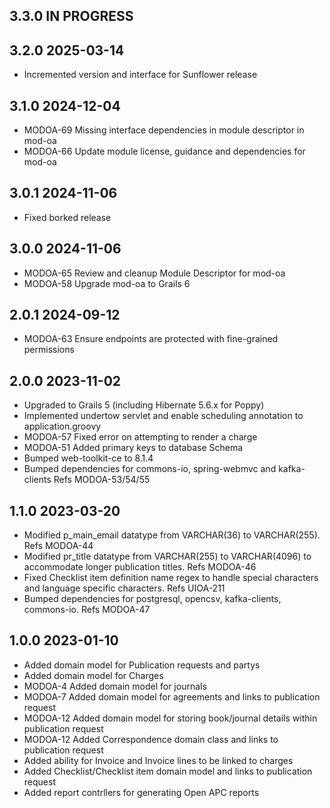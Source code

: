 ## 3.3.0 IN PROGRESS

## 3.2.0 2025-03-14
  * Incremented version and interface for Sunflower release

## 3.1.0 2024-12-04
  * MODOA-69 Missing interface dependencies in module descriptor in mod-oa
  * MODOA-66 Update module license, guidance and dependencies for mod-oa

## 3.0.1 2024-11-06
  * Fixed borked release

## 3.0.0 2024-11-06
  * MODOA-65 Review and cleanup Module Descriptor for mod-oa
  * MODOA-58 Upgrade mod-oa to Grails 6

## 2.0.1 2024-09-12
 * MODOA-63 Ensure endpoints are protected with fine-grained permissions

## 2.0.0 2023-11-02
 * Upgraded to Grails 5 (including Hibernate 5.6.x for Poppy)
 * Implemented undertow servlet and enable scheduling annotation to application.groovy
 * MODOA-57 Fixed error on attempting to render a charge
 * MODOA-51 Added primary keys to database Schema
 * Bumped web-toolkit-ce to 8.1.4
 * Bumped dependencies for commons-io, spring-webmvc and kafka-clients Refs MODOA-53/54/55

## 1.1.0 2023-03-20
 * Modified p_main_email datatype from VARCHAR(36) to VARCHAR(255). Refs MODOA-44
 * Modified pr_title datatype from VARCHAR(255) to VARCHAR(4096) to accommodate longer publication titles. Refs MODOA-46
 * Fixed Checklist item definition name regex to handle special characters and language specific characters. Refs UIOA-211
 * Bumped dependencies for postgresql, opencsv, kafka-clients, commons-io. Refs MODOA-47

## 1.0.0 2023-01-10
 * Added domain model for Publication requests and partys
 * Added domain model for Charges
 * MODOA-4 Added domain model for journals
 * MODOA-7 Added domain model for agreements and links to publication request
 * MODOA-12 Added domain model for storing book/journal details within publication request 
 * MODOA-12 Added Correspondence domain class and links to publication request
 * Added ability for Invoice and Invoice lines to be linked to charges
 * Added Checklist/Checklist item domain model and links to publication request
 * Added report contrllers for generating Open APC reports
 